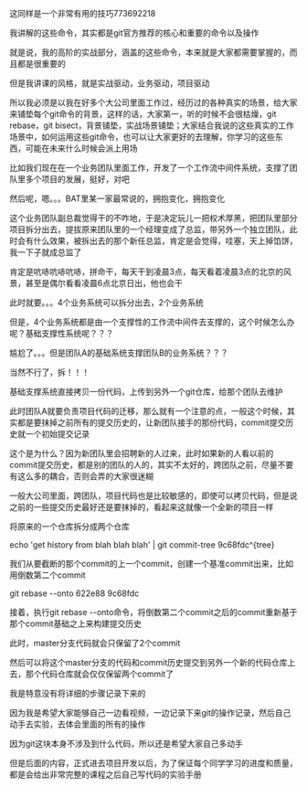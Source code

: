 
这同样是一个非常有用的技巧773692218

 

我讲解的这些命令，其实都是git官方推荐的核心和重要的命令以及操作

 

就是说，我的高阶的实战部分，涵盖的这些命令，本来就是大家都需要掌握的，而且都是很重要的

 

但是我讲课的风格，就是实战驱动，业务驱动，项目驱动

 

所以我必须是以我在好多个大公司里面工作过，经历过的各种真实的场景，给大家来铺垫每个git命令的背景，这样的话，大家第一，听的时候不会很枯燥，git rebase，git bisect，背景铺垫，实战场景铺垫；大家结合我说的这些真实的工作场景中，如何运用这些git命令，也可以让大家更好的去理解，你学习的这些东西，可能在未来什么时候会派上用场

 

比如我们现在在一个业务团队里面工作，开发了一个工作流中间件系统，支撑了团队里多个项目的发展，挺好，对吧

 

然后呢，嗯。。。BAT里某一家最常说的，拥抱变化，拥抱变化

 

这个业务团队副总裁觉得干的不咋地，于是决定玩儿一把权术厚黑，把团队里部分项目拆分出去，提拔原来团队里的一个经理变成了总监，带另外一个独立团队，此时会有什么效果，被拆出去的那个新任总监，肯定是会觉得，哇塞，天上掉馅饼，我一下子就成总监了

 

肯定是吭哧吭哧吭哧，拼命干，每天干到凌晨3点，每天看着凌晨3点的北京的风景，甚至是偶尔看看凌晨6点北京日出，他也会干

 

此时就要。。。4个业务系统可以拆分出去，2个业务系统

 

但是，4个业务系统都是由一个支撑性的工作流中间件去支撑的，这个时候怎么办呢？基础支撑性系统呢？？？

 

尴尬了。。。但是团队A的基础系统支撑团队B的业务系统？？？

 

当然不行了，拆！！！

 

基础支撑系统直接拷贝一份代码，上传到另外一个git仓库，给那个团队去维护

 

此时团队A就要负责项目代码的迁移，那么就有一个注意的点，一般这个时候，其实都是要抹掉之前所有的提交历史的，让新团队接手的那份代码，commit提交历史就一个初始提交记录

 

这个是为什么？因为新团队里会招聘新的人过来，此时如果新的人看以前的commit提交历史，都是别的团队的人的，其实不太好的，跨团队之前，尽量不要有这么多的耦合，否则会弄的大家很迷糊

 

一般大公司里面，跨团队，项目代码也是比较敏感的，即使可以拷贝代码，但是说之前的一些提交历史最好还是要抹掉的，看起来这就像一个全新的项目一样

 

将原来的一个仓库拆分成两个仓库

 

echo 'get history from blah blah blah' | git commit-tree 9c68fdc^{tree}

 

我们从要截断的那个commit的上一个commit，创建一个基准commit出来，比如用倒数第二个commit

 

git rebase --onto 622e88 9c68fdc

 

接着，执行git rebase --onto命令，将倒数第二个commit之后的commit重新基于那个commit基础之上来构建提交历史

 

此时，master分支代码就会只保留了2个commit

 

然后可以将这个master分支的代码和commit历史提交到另外一个新的代码仓库上去，那个代码仓库就会仅仅保留两个commit了

 

我是特意没有将详细的步骤记录下来的

 

因为我是希望大家能够自己一边看视频，一边记录下来git的操作记录，然后自己动手去实验，去体会里面的所有的操作

 

因为git这块本身不涉及到什么代码，所以还是希望大家自己多动手

 

但是后面的内容，正式进去项目开发以后，为了保证每个同学学习的进度和质量，都是会给出非常完整的课程之后自己写代码的实验手册

 

 

 

 

 

 

 

 

 

 

 

 

 

 

 
